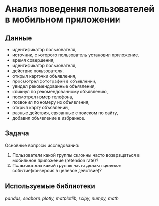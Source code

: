 # Анализ поведения пользователей в мобильном приложении

## Данные 

- идентификатор пользователя,
- источник, с которого пользователь установил приложение.
- время совершения,
- идентификатор пользователя,
- действие пользователя.
- открыл карточки объявления,
- просмотрел фотографий в объявлении,
- увидел рекомендованные объявления,
- кликнул по рекомендованному объявлению,
- посмотрел номер телефона,
- позвонил по номеру из объявления,
- открыл карту объявлений,
- разные действия, связанные с поиском по сайту,
- добавил объявление в избранное.
  
## Задача
Основные вопросы исследования:

1. Пользователи какой группы склонны часто возвращаться в мобильное приложение (retension rate)? 
2. Пользователи какой группы часто делают целевое событие(конверсия в целевое действие)?

## Используемые библиотеки
*pandas, seaborn, plotly, matplotlib, scipy, numpy, math*
